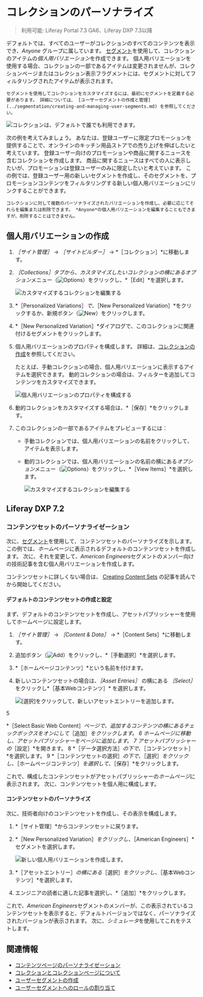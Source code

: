 # コレクションのパーソナライズ

> 利用可能: Liferay Portal 7.3 GA6、Liferay DXP 7.3以降

デフォルトでは、すべてのユーザーがコレクションのすべてのコンテンツを表示でき、*Anyone* グループに属しています。 [セグメント](../segmentation/creating-and-managing-user-segments.md)を使用して、コレクションのアイテムの*個人用バリエーション*を作成できます。 個人用バリエーションを使用する場合、コレクションの一部であるアイテムは変更されませんが、コレクションページまたはコレクション表示フラグメントには、セグメントに対してフィルタリングされたアイテムが表示されます。

```{note}
セグメントを使用してコレクションをカスタマイズするには、最初にセグメントを定義する必要があります。 詳細については、 [ユーザーセグメントの作成と管理](../segmentation/creating-and-managing-user-segments.md) を参照してください。
```

![コレクションは、デフォルトで誰でも利用できます。](./personalizing-collections/images/02.png)

次の例を考えてみましょう。 あなたは、登録ユーザーに限定プロモーションを提供することで、オンラインのキッチン用品ストアでの売り上げを伸ばしたいと考えています。 登録ユーザー向けのプロモーションや商品に関するニュースを含むコレクションを作成します。 商品に関するニュースはすべての人に表示したいが、プロモーションは登録ユーザーのみに限定したいと考えています。 この例では、登録ユーザー用の新しいセグメントを作成し、そのセグメントを、プロモーションコンテンツをフィルタリングする新しい個人用バリエーションにリンクすることができます。

```{tip}
コレクションに対して複数のパーソナライズされたバリエーションを作成し、必要に応じてそれらを編集または削除できます。 *Anyone*の個人用バリエーションを編集することもできますが、削除することはできません。
```

## 個人用バリエーションの作成

1. *［サイト管理］* &rarr; *［サイトビルダー］* &rarr; *［コレクション］*に移動します。
1. *［Collections］*タブから、カスタマイズしたいコレクションの横にある*オプション*メニュー（![Options](../../../images/icon-staging-bar-options.png)）をクリックし、*［Edit］*を選択します。

    ![カスタマイズするコレクションを編集する](./personalizing-collections/images/01.png)

1. *［Personalized Variations］*で、*［New Personalized Variation］*をクリックするか、新規ボタン（![New](../../../images/icon-plus.png)）をクリックします。
1. *［New Personalized Variation］*ダイアログで、このコレクションに関連付けるセグメントをクリックします。
1. 個人用バリエーションのプロパティを構成します。 詳細は、[コレクションの作成](../../../content-authoring-and-management/collections-and-collection-pages/creating-collections.md)を参照してください。

    たとえば、手動コレクションの場合、個人用バリエーションに表示するアイテムを選択できます。 動的コレクションの場合は、フィルターを追加してコンテンツをカスタマイズできます。

    ![個人用バリエーションのプロパティを構成する](./personalizing-collections/images/04.png)

1. 動的コレクションをカスタマイズする場合は、*［保存］*をクリックします。
1. このコレクションの一部であるアイテムをプレビューするには：
    - 手動コレクションでは、個人用バリエーションの名前をクリックして、アイテムを表示します。
    - 動的コレクションでは、個人用バリエーションの名前の横にある*オプション*メニュー（![Options](../../../images/icon-staging-bar-options.png)）をクリックし、*［View Items］*を選択します。

        ![カスタマイズするコレクションを編集する](./personalizing-collections/images/03.png)

## Liferay DXP 7.2

### コンテンツセットのパーソナライゼーション

次に、[セグメント](../segmentation/creating-and-managing-user-segments.md)を使用して、コンテンツセットのパーソナライズを示します。 この例では、*ホーム*ページに表示されるデフォルトのコンテンツセットを作成します。 次に、それを変更して、*American Engineers*セグメントのメンバー向けの技術記事を含む個人用バリエーションを作成します。

コンテンツセットに詳しくない場合は、 [Creating Content Sets](../../../content-authoring-and-management/collections-and-collection-pages/creating-collections.md#creating-content-sets) の記事を読んでから開始してください。

#### デフォルトのコンテンツセットの作成と設定

まず、デフォルトのコンテンツセットを作成し、アセットパブリッシャーを使用してホームページに設定します。

1. *［サイト管理］* &rarr; *［Content & Data］* &rarr; *［Content Sets］*に移動します。
2. 追加ボタン（![Add](../../../images/icon-add.png)）をクリックし、*［手動選択］*を選択します。
3. *［ホームページコンテンツ］*という名前を付けます。
4. 新しいコンテンツセットの場合は、*［Asset Entries］* の横にある *［Select］* をクリックし*［基本Webコンテンツ］* を選択します。

    ![ [選択]をクリックして、新しいアセットエントリーを追加します。](./personalizing-collections/images/20.png)

5

*［Select Basic Web Content］*ページで、追加するコンテンツの横にあるチェックボックスをオンにして*［追加］*をクリックします。
6 *ホーム*ページに移動し、アセットパブリッシャーをページに追加します。
7 アセットパブリッシャーの*［設定］*を開きます。
8 *［データ選択方法］*の下で、*［コンテンツセット］*を選択します。
9 *［コンテンツセットの選択］*の下で、*［選択］*をクリックし、*［ホームページコンテンツ］*を選択して、*［保存］*をクリックします。</ol>

これで、構成したコンテンツセットがアセットパブリッシャーの*ホームページ*に表示されます。 次に、コンテンツセットを個人用に構成します。

#### コンテンツセットのパーソナライズ

次に、技術者向けのコンテンツセットを作成し、その表示を構成します。

1. *［サイト管理］*からコンテンツセットに戻ります。
2. *［New Personalized Variation］*をクリックし、*［American Engineers］*セグメントを選択します。

    ![新しい個人用バリエーションを作成します。](./personalizing-collections/images/21.png)

3. *［アセットエントリー］*の横にある*［選択］*をクリックし、*［基本Webコンテンツ］*を選択します。
4. エンジニアの読者に適した記事を選択し、*［追加］*をクリックします。

これで、*American Engineers*セグメントのメンバーが、この表示されているコンテンツセットを表示すると、デフォルトバージョンではなく、パーソナライズされたバージョンが表示されます。 次に、*シミュレータ*を使用してこれをテストします。

## 関連情報

- [コンテンツページのパーソナライゼーション](./content-page-personalization.md)
- [コレクションとコレクションページについて](../../../content-authoring-and-management/collections-and-collection-pages/about-collections-and-collection-pages.md)
- [ユーザーセグメントの作成](../segmentation/creating-and-managing-user-segments.md)
- [ユーザーセグメントへのロールの割り当て](../../../users-and-permissions/roles-and-permissions/assigning-roles-to-user-segments.md)
